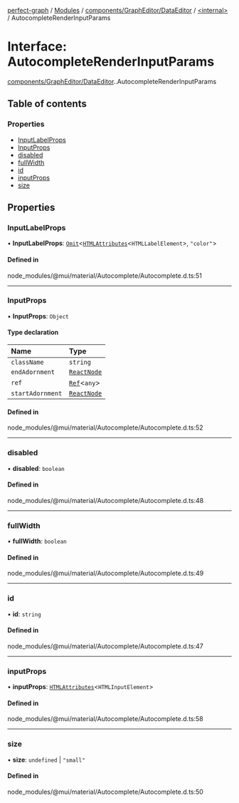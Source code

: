 [perfect-graph](../README.md) / [Modules](../modules.md) / [components/GraphEditor/DataEditor](../modules/components_GraphEditor_DataEditor.md) / [<internal\>](../modules/components_GraphEditor_DataEditor._internal_.md) / AutocompleteRenderInputParams

# Interface: AutocompleteRenderInputParams

[components/GraphEditor/DataEditor](../modules/components_GraphEditor_DataEditor.md).[<internal>](../modules/components_GraphEditor_DataEditor._internal_.md).AutocompleteRenderInputParams

## Table of contents

### Properties

- [InputLabelProps](components_GraphEditor_DataEditor._internal_.AutocompleteRenderInputParams.md#inputlabelprops)
- [InputProps](components_GraphEditor_DataEditor._internal_.AutocompleteRenderInputParams.md#inputprops)
- [disabled](components_GraphEditor_DataEditor._internal_.AutocompleteRenderInputParams.md#disabled)
- [fullWidth](components_GraphEditor_DataEditor._internal_.AutocompleteRenderInputParams.md#fullwidth)
- [id](components_GraphEditor_DataEditor._internal_.AutocompleteRenderInputParams.md#id)
- [inputProps](components_GraphEditor_DataEditor._internal_.AutocompleteRenderInputParams.md#inputprops)
- [size](components_GraphEditor_DataEditor._internal_.AutocompleteRenderInputParams.md#size)

## Properties

### InputLabelProps

• **InputLabelProps**: [`Omit`](../modules/components_ClusterNodeContainer._internal_.md#omit)<[`HTMLAttributes`](components_Container._internal_.HTMLAttributes.md)<`HTMLLabelElement`\>, ``"color"``\>

#### Defined in

node_modules/@mui/material/Autocomplete/Autocomplete.d.ts:51

___

### InputProps

• **InputProps**: `Object`

#### Type declaration

| Name | Type |
| :------ | :------ |
| `className` | `string` |
| `endAdornment` | [`ReactNode`](../modules/components_ClusterNodeContainer._internal_.md#reactnode) |
| `ref` | [`Ref`](../modules/components_Container._internal_.md#ref)<`any`\> |
| `startAdornment` | [`ReactNode`](../modules/components_ClusterNodeContainer._internal_.md#reactnode) |

#### Defined in

node_modules/@mui/material/Autocomplete/Autocomplete.d.ts:52

___

### disabled

• **disabled**: `boolean`

#### Defined in

node_modules/@mui/material/Autocomplete/Autocomplete.d.ts:48

___

### fullWidth

• **fullWidth**: `boolean`

#### Defined in

node_modules/@mui/material/Autocomplete/Autocomplete.d.ts:49

___

### id

• **id**: `string`

#### Defined in

node_modules/@mui/material/Autocomplete/Autocomplete.d.ts:47

___

### inputProps

• **inputProps**: [`HTMLAttributes`](components_Container._internal_.HTMLAttributes.md)<`HTMLInputElement`\>

#### Defined in

node_modules/@mui/material/Autocomplete/Autocomplete.d.ts:58

___

### size

• **size**: `undefined` \| ``"small"``

#### Defined in

node_modules/@mui/material/Autocomplete/Autocomplete.d.ts:50
